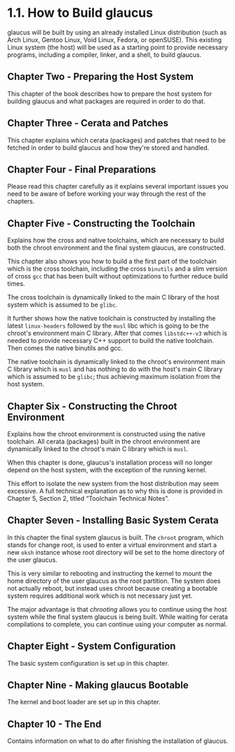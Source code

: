 # 1.1. How to Build glaucus
glaucus will be built by using an already installed Linux distribution (such as
Arch Linux, Gentoo Linux, Void Linux, Fedora, or openSUSE). This existing Linux
system (the host) will be used as a starting point to provide necessary
programs, including a compiler, linker, and a shell, to build glaucus.

## Chapter Two - Preparing the Host System
This chapter of the book describes how to prepare the host system for building
glaucus and what packages are required in order to do that.

## Chapter Three - Cerata and Patches
This chapter explains which cerata (packages) and patches that need to be
fetched in order to build glaucus and how they're stored and handled.

## Chapter Four - Final Preparations
Please read this chapter carefully as it explains several important issues you
need to be aware of before working your way through the rest of the chapters.

## Chapter Five - Constructing the Toolchain
Explains how the cross and native toolchains, which are necessary to build
both the chroot environment and the final system glaucus, are constructed.

This chapter also shows you how to build a the first part of the toolchain which
is the cross toolchain, including the cross `binutils` and a slim version of
cross `gcc` that has been built without optimizations to further reduce build
times.

The cross toolchain is dynamically linked to the main C library of the
host system which is assumed to be `glibc`.

It further shows how the native toolchain is constructed by installing the
latest `linux-headers` followed by the `musl` libc which is going to be the
chroot's environment main C library. After that comes `libstdc++-v3` which is
needed to provide necessary C++ support to build the native toolchain. Then
comes the native binutils and gcc.

The native toolchain is dynamically linked to the chroot's environment main C
library which is `musl` and has nothing to do with the host's main C library
which is assumed to be `glibc`; thus achieving maximum isolation from the host
system.

## Chapter Six - Constructing the Chroot Environment
Explains how the chroot environment is constructed using the native toolchain.
All cerata (packages) built in the chroot environment are dynamically linked to
the chroot's main C library which is `musl`.

When this chapter is done, glaucus's installation process will no longer depend
on the host system, with the exception of the running kernel.

This effort to isolate the new system from the host distribution may seem
excessive. A full technical explanation as to why this is done is provided in
Chapter 5, Section 2, titled “Toolchain Technical Notes”.

## Chapter Seven - Installing Basic System Cerata
In this chapter the final system glaucus is built. The `chroot` program, which
stands for change root, is used to enter a virtual environment and start a new
`oksh` instance whose root directory will be set to the home directory of the
user glaucus.

This is very similar to rebooting and instructing the kernel to mount the home
directory of the user glaucus as the root partition. The system does not
actually reboot, but instead uses chroot because creating a bootable system
requires additional work which is not necessary just yet.

The major advantage is that *chrooting* allows you to continue using the host
system while the final system glaucus is being built. While waiting for cerata
compilations to complete, you can continue using your computer as normal.

## Chapter Eight - System Configuration
The basic system configuration is set up in this chapter.

## Chapter Nine - Making glaucus Bootable
The kernel and boot loader are set up in this chapter.

## Chapter 10 - The End
Contains information on what to do after finishing the installation of glaucus.
